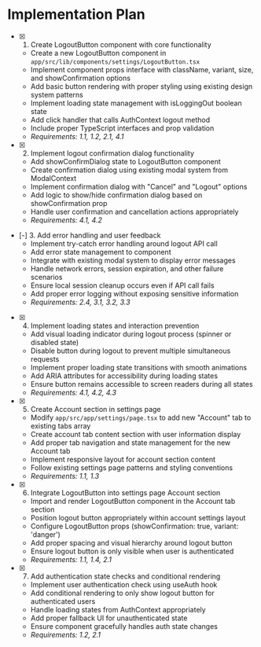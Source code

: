 # Implementation Plan

- [x] 1. Create LogoutButton component with core functionality
  - Create a new LogoutButton component in `app/src/lib/components/settings/LogoutButton.tsx`
  - Implement component props interface with className, variant, size, and showConfirmation options
  - Add basic button rendering with proper styling using existing design system patterns
  - Implement loading state management with isLoggingOut boolean state
  - Add click handler that calls AuthContext logout method
  - Include proper TypeScript interfaces and prop validation
  - _Requirements: 1.1, 1.2, 2.1, 4.1_

- [x] 2. Implement logout confirmation dialog functionality



  - Add showConfirmDialog state to LogoutButton component
  - Create confirmation dialog using existing modal system from ModalContext
  - Implement confirmation dialog with "Cancel" and "Logout" options
  - Add logic to show/hide confirmation dialog based on showConfirmation prop
  - Handle user confirmation and cancellation actions appropriately
  - _Requirements: 4.1, 4.2_
- [-] 3. Add error handling and user feedback
  - Implement try-catch error handling around logout API call
  - Add error state management to component
  - Integrate with existing modal system to display error messages
  - Handle network errors, session expiration, and other failure scenarios
  - Ensure local session cleanup occurs even if API call fails
  - Add proper error logging without exposing sensitive information
  - _Requirements: 2.4, 3.1, 3.2, 3.3_

- [x] 4. Implement loading states and interaction prevention
  - Add visual loading indicator during logout process (spinner or disabled state)
  - Disable button during logout to prevent multiple simultaneous requests
  - Implement proper loading state transitions with smooth animations
  - Add ARIA attributes for accessibility during loading states
  - Ensure button remains accessible to screen readers during all states
  - _Requirements: 4.1, 4.2, 4.3_

- [x] 5. Create Account section in settings page
  - Modify `app/src/app/settings/page.tsx` to add new "Account" tab to existing tabs array
  - Create account tab content section with user information display
  - Add proper tab navigation and state management for the new Account tab
  - Implement responsive layout for account section content
  - Follow existing settings page patterns and styling conventions
  - _Requirements: 1.1, 1.3_

- [x] 6. Integrate LogoutButton into settings page Account section

  - Import and render LogoutButton component in the Account tab section
  - Position logout button appropriately within account settings layout
  - Configure LogoutButton props (showConfirmation: true, variant: 'danger')
  - Add proper spacing and visual hierarchy around logout button
  - Ensure logout button is only visible when user is authenticated
  - _Requirements: 1.1, 1.4, 2.1_

- [x] 7. Add authentication state checks and conditional rendering
  - Implement user authentication check using useAuth hook
  - Add conditional rendering to only show logout button for authenticated users
  - Handle loading states from AuthContext appropriately
  - Add proper fallback UI for unauthenticated state
  - Ensure component gracefully handles auth state changes
  - _Requirements: 1.2, 2.1_
